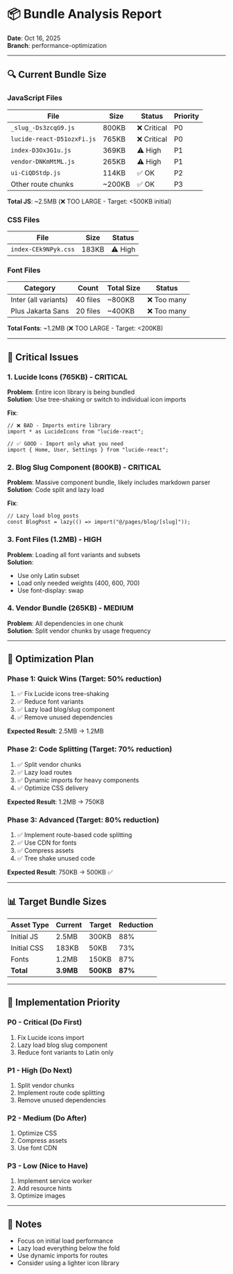 # 📦 Bundle Analysis Report

**Date**: Oct 16, 2025  
**Branch**: performance-optimization

---

## 🔍 Current Bundle Size

### JavaScript Files
| File | Size | Status | Priority |
|------|------|--------|----------|
| `_slug_-Ds3zcqG9.js` | 800KB | ❌ Critical | P0 |
| `lucide-react-D51ozxFi.js` | 765KB | ❌ Critical | P0 |
| `index-D3Ox3G1u.js` | 369KB | ⚠️ High | P1 |
| `vendor-DNKmMtML.js` | 265KB | ⚠️ High | P1 |
| `ui-CiQDStdp.js` | 114KB | ✅ OK | P2 |
| Other route chunks | ~200KB | ✅ OK | P3 |

**Total JS**: ~2.5MB (❌ TOO LARGE - Target: <500KB initial)

### CSS Files
| File | Size | Status |
|------|------|--------|
| `index-CEk9NPyk.css` | 183KB | ⚠️ High |

### Font Files
| Category | Count | Total Size | Status |
|----------|-------|------------|--------|
| Inter (all variants) | 40 files | ~800KB | ❌ Too many |
| Plus Jakarta Sans | 20 files | ~400KB | ❌ Too many |

**Total Fonts**: ~1.2MB (❌ TOO LARGE - Target: <200KB)

---

## 🚨 Critical Issues

### 1. Lucide Icons (765KB) - CRITICAL
**Problem**: Entire icon library is being bundled  
**Solution**: Use tree-shaking or switch to individual icon imports

**Fix**:
```tsx
// ❌ BAD - Imports entire library
import * as LucideIcons from "lucide-react";

// ✅ GOOD - Import only what you need
import { Home, User, Settings } from "lucide-react";
```

### 2. Blog Slug Component (800KB) - CRITICAL
**Problem**: Massive component bundle, likely includes markdown parser  
**Solution**: Code split and lazy load

**Fix**:
```tsx
// Lazy load blog posts
const BlogPost = lazy(() => import("@/pages/blog/[slug]"));
```

### 3. Font Files (1.2MB) - HIGH
**Problem**: Loading all font variants and subsets  
**Solution**: 
- Use only Latin subset
- Load only needed weights (400, 600, 700)
- Use font-display: swap

### 4. Vendor Bundle (265KB) - MEDIUM
**Problem**: All dependencies in one chunk  
**Solution**: Split vendor chunks by usage frequency

---

## 🎯 Optimization Plan

### Phase 1: Quick Wins (Target: 50% reduction)
1. ✅ Fix Lucide icons tree-shaking
2. ✅ Reduce font variants
3. ✅ Lazy load blog/slug component
4. ✅ Remove unused dependencies

**Expected Result**: 2.5MB → 1.2MB

### Phase 2: Code Splitting (Target: 70% reduction)
1. ✅ Split vendor chunks
2. ✅ Lazy load routes
3. ✅ Dynamic imports for heavy components
4. ✅ Optimize CSS delivery

**Expected Result**: 1.2MB → 750KB

### Phase 3: Advanced (Target: 80% reduction)
1. ✅ Implement route-based code splitting
2. ✅ Use CDN for fonts
3. ✅ Compress assets
4. ✅ Tree shake unused code

**Expected Result**: 750KB → 500KB ✅

---

## 📊 Target Bundle Sizes

| Asset Type | Current | Target | Reduction |
|------------|---------|--------|-----------|
| Initial JS | 2.5MB | 300KB | 88% |
| Initial CSS | 183KB | 50KB | 73% |
| Fonts | 1.2MB | 150KB | 87% |
| **Total** | **3.9MB** | **500KB** | **87%** |

---

## 🚀 Implementation Priority

### P0 - Critical (Do First)
1. Fix Lucide icons import
2. Lazy load blog slug component
3. Reduce font variants to Latin only

### P1 - High (Do Next)
1. Split vendor chunks
2. Implement route code splitting
3. Remove unused dependencies

### P2 - Medium (Do After)
1. Optimize CSS
2. Compress assets
3. Use font CDN

### P3 - Low (Nice to Have)
1. Implement service worker
2. Add resource hints
3. Optimize images

---

## 📝 Notes

- Focus on initial load performance
- Lazy load everything below the fold
- Use dynamic imports for routes
- Consider using a lighter icon library
